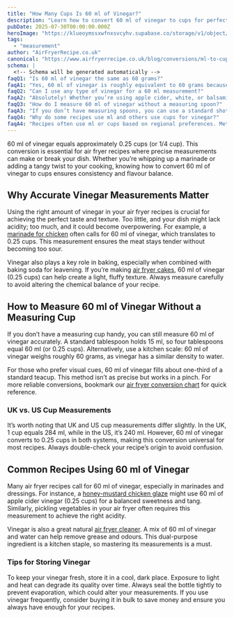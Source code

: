 ```yaml
---
title: "How Many Cups Is 60 ml of Vinegar?"
description: "Learn how to convert 60 ml of vinegar to cups for perfect recipes every time. Get precise measurements for baking and cooking in seconds."
pubDate: 2025-07-30T00:00:00.000Z
heroImage: "https://klueoymssxwfnxsvcyhv.supabase.co/storage/v1/object/public/Shmucket/how-many-cups-is-60-ml-of-vinegar.webp"
tags:
  - "measurement"
author: "AirFryerRecipe.co.uk"
canonical: "https://www.airfryerrecipe.co.uk/blog/conversions/ml-to-cups/how-many-cups-is-60-ml-of-vinegar"
schema: |
  <!-- Schema will be generated automatically -->
faqQ1: "Is 60 ml of vinegar the same as 60 grams?"
faqA1: "Yes, 60 ml of vinegar is roughly equivalent to 60 grams because vinegar has a similar density to water. This makes it easy to measure by weight if you don’t have a measuring cup handy. However, for absolute precision, especially in baking, it’s best to use a measuring jug or scale."
faqQ2: "Can I use any type of vinegar for a 60 ml measurement?"
faqA2: "Absolutely! Whether you’re using apple cider, white, or balsamic vinegar, 60 ml will always equal 0.25 cups. Just keep in mind that different vinegars have varying acidity levels and flavours, so adjust your recipe accordingly. For example, balsamic vinegar is sweeter than white vinegar, which might affect the overall taste."
faqQ3: "How do I measure 60 ml of vinegar without a measuring spoon?"
faqA3: "If you don’t have measuring spoons, you can use a standard shot glass, which typically holds 50 ml. Fill it slightly more than full to reach 60 ml. Alternatively, use a small drinking glass and estimate one-third of its capacity. For the most accurate results, invest in a set of measuring tools or refer to our conversion chart."
faqQ4: "Why do some recipes use ml and others use cups for vinegar?"
faqA4: "Recipes often use ml or cups based on regional preferences. Metric measurements (ml) are more common in the UK and Europe, while cups are standard in the US. Fortunately, 60 ml of vinegar converts neatly to 0.25 cups, so you can easily adapt recipes from either system. Always check the recipe’s origin to ensure you’re using the right units."
---
```

<p>60 ml of vinegar equals approximately 0.25 cups (or 1/4 cup). This conversion is essential for air fryer recipes where precise measurements can make or break your dish. Whether you’re whipping up a marinade or adding a tangy twist to your cooking, knowing how to convert 60 ml of vinegar to cups ensures consistency and flavour balance.</p>

<h2>Why Accurate Vinegar Measurements Matter</h2>
<p>Using the right amount of vinegar in your air fryer recipes is crucial for achieving the perfect taste and texture. Too little, and your dish might lack acidity; too much, and it could become overpowering. For example, a <a href=https://www.airfryerrecipe.co.uk/recipes>marinade for chicken</a> often calls for 60 ml of vinegar, which translates to 0.25 cups. This measurement ensures the meat stays tender without becoming too sour.</p>
<p>Vinegar also plays a key role in baking, especially when combined with baking soda for leavening. If you’re making <a href=https://www.airfryerrecipe.co.uk/recipe-category/cakes>air fryer cakes</a>, 60 ml of vinegar (0.25 cups) can help create a light, fluffy texture. Always measure carefully to avoid altering the chemical balance of your recipe.</p>

<h2>How to Measure 60 ml of Vinegar Without a Measuring Cup</h2>
<p>If you don’t have a measuring cup handy, you can still measure 60 ml of vinegar accurately. A standard tablespoon holds 15 ml, so four tablespoons equal 60 ml (or 0.25 cups). Alternatively, use a kitchen scale: 60 ml of vinegar weighs roughly 60 grams, as vinegar has a similar density to water.</p>
<p>For those who prefer visual cues, 60 ml of vinegar fills about one-third of a standard teacup. This method isn’t as precise but works in a pinch. For more reliable conversions, bookmark our <a href=https://www.airfryerrecipe.co.uk/air-fryer-conversion-chart>air fryer conversion chart</a> for quick reference.</p>

<h3>UK vs. US Cup Measurements</h3>
<p>It’s worth noting that UK and US cup measurements differ slightly. In the UK, 1 cup equals 284 ml, while in the US, it’s 240 ml. However, 60 ml of vinegar converts to 0.25 cups in both systems, making this conversion universal for most recipes. Always double-check your recipe’s origin to avoid confusion.</p>

<h2>Common Recipes Using 60 ml of Vinegar</h2>
<p>Many air fryer recipes call for 60 ml of vinegar, especially in marinades and dressings. For instance, a <a href=https://www.airfryerrecipe.co.uk/recipe-category/chicken>honey-mustard chicken glaze</a> might use 60 ml of apple cider vinegar (0.25 cups) for a balanced sweetness and tang. Similarly, pickling vegetables in your air fryer often requires this measurement to achieve the right acidity.</p>
<p>Vinegar is also a great natural <a href=https://www.airfryerrecipe.co.uk/air-fryer-cleaner>air fryer cleaner</a>. A mix of 60 ml of vinegar and water can help remove grease and odours. This dual-purpose ingredient is a kitchen staple, so mastering its measurements is a must.</p>

<h3>Tips for Storing Vinegar</h3>
<p>To keep your vinegar fresh, store it in a cool, dark place. Exposure to light and heat can degrade its quality over time. Always seal the bottle tightly to prevent evaporation, which could alter your measurements. If you use vinegar frequently, consider buying it in bulk to save money and ensure you always have enough for your recipes.</p>
